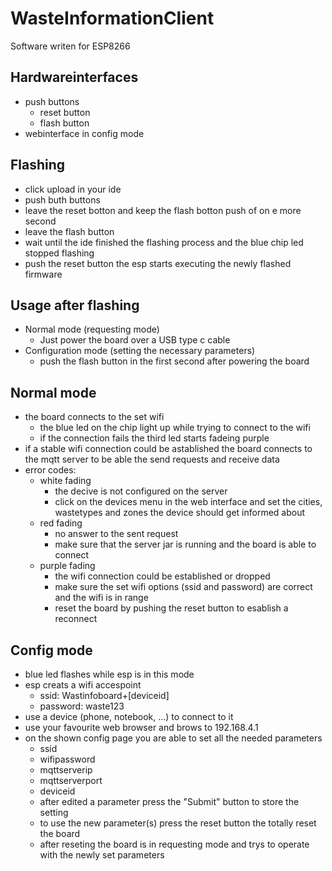 # WasteInformationClient

Software writen for ESP8266

## Hardwareinterfaces
- push buttons
  - reset button
  - flash button
- webinterface in config mode

## Flashing
- click upload in your ide
- push buth buttons
- leave the reset botton and keep the flash botton push of on e more second
- leave the flash button
- wait until the ide finished the flashing process and the blue chip led stopped flashing
- push the reset button the esp starts executing the newly flashed firmware

## Usage after flashing
- Normal mode (requesting mode)
  - Just power the board over a USB type c cable
- Configuration mode (setting the necessary parameters)
  - push the flash button in the first second after powering the board

## Normal mode
- the board connects to the set wifi
  - the blue led on the chip light up while trying to connect to the wifi
  - if the connection fails the third led starts fadeing purple
- if a stable wifi connection could be astablished the board connects to the mqtt server to be able the send requests and receive data
- error codes:
  - white fading
    - the decive is not configured on the server
    - click on the devices menu in the web interface and set the cities, wastetypes and zones the device should get informed about
  - red fading
    - no answer to the sent request
    - make sure that the server jar is running and the board is able to connect
  - purple fading
    - the wifi connection could be established or dropped
    - make sure the set wifi options (ssid and password) are correct and the wifi is in range
    - reset the board by pushing the reset button to esablish a reconnect
## Config mode
- blue led flashes while esp is in this mode
- esp creats a wifi accespoint
  - ssid: Wastinfoboard+[deviceid]
  - password: waste123
- use a device (phone, notebook, ...) to connect to it
- use your favourite web browser and brows to 192.168.4.1
- on the shown config page you are able to set all the needed parameters
  - ssid
  - wifipassword
  - mqttserverip
  - mqttserverport
  - deviceid
  - after edited a parameter press the "Submit" button to store the setting
  - to use the new parameter(s) press the reset button the totally reset the board
  - after reseting the board is in requesting mode and trys to operate with the newly set parameters

